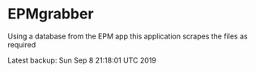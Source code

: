 # EPMgrabber
Using a database from the EPM app this application scrapes the files as required


Latest backup: Sun Sep 8 21:18:01 UTC 2019
